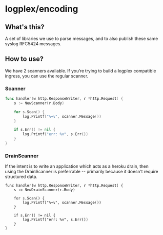 # logplex/encoding

## What's this?

A set of libraries we use to parse messages, and to also publish these same
syslog RFC5424 messages.

## How to use?

We have 2 scanners available. If you're trying to build a logplex compatible ingress,
you can use the regular scanner.

### Scanner

```go
func handler(w http.ResponseWriter, r *http.Request) {
	s := NewScanner(r.Body)

	for s.Scan() {
		log.Printf("%+v", scanner.Message())
	}

	if s.Err() != nil {
		log.Printf("err: %v", s.Err())
	}
}
```

### DrainScanner

If the intent is to write an application which acts as a heroku drain,
then using the DrainScanner is preferrable -- primarily because it doesn't
require structured data.

```
func handler(w http.ResponseWriter, r *http.Request) {
	s := NewDrainScanner(r.Body)

	for s.Scan() {
		log.Printf("%+v", scanner.Message())
	}

	if s.Err() != nil {
		log.Printf("err: %v", s.Err())
	}
}
```
